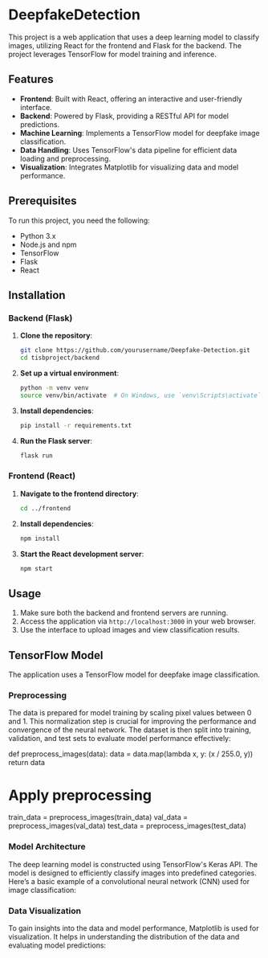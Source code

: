 # DeepfakeDetection

This project is a web application that uses a deep learning model to classify images, utilizing React for the frontend and Flask for the backend. The project leverages TensorFlow for model training and inference.

## Features

- **Frontend**: Built with React, offering an interactive and user-friendly interface.
- **Backend**: Powered by Flask, providing a RESTful API for model predictions.
- **Machine Learning**: Implements a TensorFlow model for deepfake image classification.
- **Data Handling**: Uses TensorFlow's data pipeline for efficient data loading and preprocessing.
- **Visualization**: Integrates Matplotlib for visualizing data and model performance.

## Prerequisites

To run this project, you need the following:

- Python 3.x
- Node.js and npm
- TensorFlow
- Flask
- React

## Installation

### Backend (Flask)

1. **Clone the repository**:
    ```bash
    git clone https://github.com/yourusername/Deepfake-Detection.git
    cd tisbproject/backend
    ```

2. **Set up a virtual environment**:
    ```bash
    python -m venv venv
    source venv/bin/activate  # On Windows, use `venv\Scripts\activate`
    ```

3. **Install dependencies**:
    ```bash
    pip install -r requirements.txt
    ```

4. **Run the Flask server**:
    ```bash
    flask run
    ```

### Frontend (React)

1. **Navigate to the frontend directory**:
    ```bash
    cd ../frontend
    ```

2. **Install dependencies**:
    ```bash
    npm install
    ```

3. **Start the React development server**:
    ```bash
    npm start
    ```

## Usage

1. Make sure both the backend and frontend servers are running.
2. Access the application via `http://localhost:3000` in your web browser.
3. Use the interface to upload images and view classification results.

## TensorFlow Model

The application uses a TensorFlow model for deepfake image classification.

### Preprocessing

The data is prepared for model training by scaling pixel values between 0 and 1. This normalization step is crucial for improving the performance and convergence of the neural network. The dataset is then split into training, validation, and test sets to evaluate model performance effectively:


def preprocess_images(data):
    data = data.map(lambda x, y: (x / 255.0, y))
    return data

# Apply preprocessing
train_data = preprocess_images(train_data)
val_data = preprocess_images(val_data)
test_data = preprocess_images(test_data)

### Model Architecture

The deep learning model is constructed using TensorFlow's Keras API. The model is designed to efficiently classify images into predefined categories. Here’s a basic example of a convolutional neural network (CNN) used for image classification:

### Data Visualization

To gain insights into the data and model performance, Matplotlib is used for visualization. It helps in understanding the distribution of the data and evaluating model predictions:



